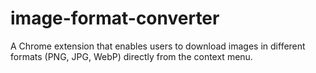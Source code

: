 # image-format-converter
A Chrome extension that enables users to download images in different formats (PNG, JPG, WebP) directly from the context menu.
